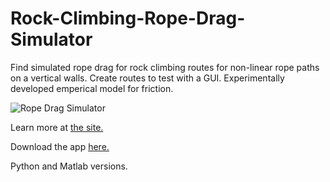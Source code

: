 # Rock-Climbing-Rope-Drag-Simulator

Find simulated rope drag for rock climbing routes for non-linear rope paths on a vertical walls. Create routes to test with a GUI. Experimentally developed emperical model for friction. 


![Rope Drag Simulator](https://media.giphy.com/media/g6vaK7HUJW7ccrwknU/giphy.gif?cid=790b761100929d86482e4bb73c2bac6caf937608ea45f0ea&rid=giphy.gif&ct=g)

Learn more at [the site.](https://sites.google.com/view/relativelyrad/rope-drag-simulation/motivation-methods)

Download the app [here.](https://drive.google.com/drive/folders/1RlB62WuX6S0meE5I-VndAh5ffYyT69KE)

Python and Matlab versions.

